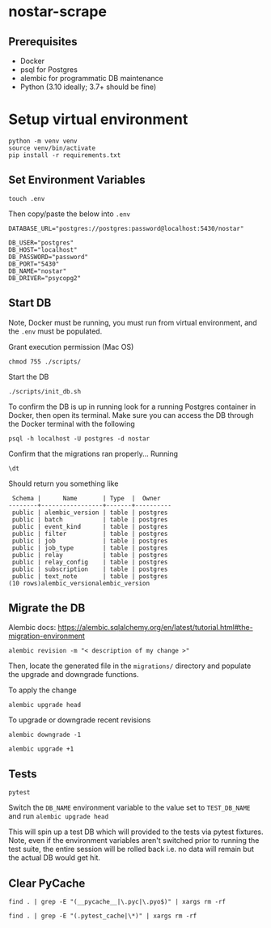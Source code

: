 # nostar-scrape

## Prerequisites
- Docker
- psql for Postgres
- alembic for programmatic DB maintenance
- Python (3.10 ideally; 3.7+ should be fine)

# Setup virtual environment
```
python -m venv venv
source venv/bin/activate
pip install -r requirements.txt
```

## Set Environment Variables
```
touch .env
```
Then copy/paste the below into `.env`
```
DATABASE_URL="postgres://postgres:password@localhost:5430/nostar"

DB_USER="postgres"
DB_HOST="localhost"
DB_PASSWORD="password"
DB_PORT="5430"
DB_NAME="nostar"
DB_DRIVER="psycopg2"
```

## Start DB
Note, Docker must be running, you must run from virtual environment, and the `.env` must be populated.

Grant execution permission (Mac OS)
```
chmod 755 ./scripts/
```

Start the DB
```
./scripts/init_db.sh
```

To confirm the DB is up in running look for a running Postgres container in Docker, then open its terminal.
Make sure you can access the DB through the Docker terminal with the following
```
psql -h localhost -U postgres -d nostar
```
Confirm that the migrations ran properly... Running
```
\dt
```
Should return you something like
```
 Schema |      Name       | Type  |  Owner   
--------+-----------------+-------+----------
 public | alembic_version | table | postgres
 public | batch           | table | postgres
 public | event_kind      | table | postgres
 public | filter          | table | postgres
 public | job             | table | postgres
 public | job_type        | table | postgres
 public | relay           | table | postgres
 public | relay_config    | table | postgres
 public | subscription    | table | postgres
 public | text_note       | table | postgres
(10 rows)alembic_versionalembic_version
```
## Migrate the DB
Alembic docs: https://alembic.sqlalchemy.org/en/latest/tutorial.html#the-migration-environment
```
alembic revision -m "< description of my change >"
```
Then, locate the generated file in the `migrations/` directory and populate the upgrade and downgrade
functions.

To apply the change
```
alembic upgrade head
```

To upgrade or downgrade recent revisions
```
alembic downgrade -1
    
alembic upgrade +1
```
## Tests
```
pytest
```
Switch the `DB_NAME` environment variable to the value
set to `TEST_DB_NAME` and run
`alembic upgrade head`

This will spin up a test DB which will provided to the tests
via pytest fixtures. Note, even if the environment variables
aren't switched prior to running the test suite, the entire session will be rolled back i.e. no data will remain but the actual DB would get hit.

## Clear PyCache
```
find . | grep -E "(__pycache__|\.pyc|\.pyo$)" | xargs rm -rf

find . | grep -E "(.pytest_cache|\*)" | xargs rm -rf
```